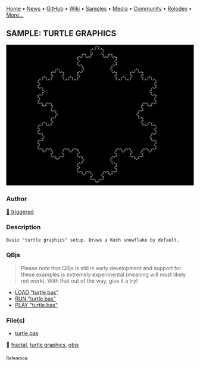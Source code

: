 [Home](https://qb64.com) • [News](../../news.md) • [GitHub](../../github.md) • [Wiki](../../wiki.md) • [Samples](../../samples.md) • [Media](../../media.md) • [Community](../../community.md) • [Rolodex](../../rolodex.md) • [More...](../../more.md)

## SAMPLE: TURTLE GRAPHICS

![turtle.png](img/turtle.png)

### Author

[🐝 triggered](../triggered.md) 

### Description

```text
Basic "turtle graphics" setup. Draws a Koch snowflake by default.
```

### QBjs

> Please note that QBjs is still in early development and support for these examples is extremely experimental (meaning will most likely not work). With that out of the way, give it a try!

* [LOAD "turtle.bas"](https://v6p9d9t4.ssl.hwcdn.net/html/5963335/index.html?src=https://qb64.com/samples/turtle-graphics/src/turtle.bas)
* [RUN "turtle.bas"](https://v6p9d9t4.ssl.hwcdn.net/html/5963335/index.html?mode=auto&src=https://qb64.com/samples/turtle-graphics/src/turtle.bas)
* [PLAY "turtle.bas"](https://v6p9d9t4.ssl.hwcdn.net/html/5963335/index.html?mode=play&src=https://qb64.com/samples/turtle-graphics/src/turtle.bas)

### File(s)

* [turtle.bas](src/turtle.bas)

🔗 [fractal](../fractal.md), [turtle graphics](../turtle-graphics.md), [qbjs](../qbjs.md)


<sub>Reference: </sub>
